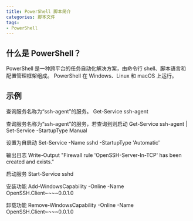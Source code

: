 ```yaml
---
title: PowerShell 脚本简介
categories: 脚本文件
tags:
- PowerShell
---
```


## 什么是 PowerShell？

PowerShell 是一种跨平台的任务自动化解决方案，由命令行 shell、脚本语言和配置管理框架组成。 PowerShell 在 Windows、Linux 和 macOS 上运行。

## 示例

查询服务名称为“ssh-agent”的服务。
Get-Service ssh-agent

查询服务名称为“ssh-agent”的服务，若查询到则启动
Get-Service ssh-agent | Set-Service -StartupType Manual

设置为自启动
Set-Service -Name sshd -StartupType 'Automatic'

输出日志
Write-Output "Firewall rule 'OpenSSH-Server-In-TCP' has been created and exists."

启动服务
Start-Service sshd

安装功能
Add-WindowsCapability -Online -Name OpenSSH.Client~~~~0.0.1.0

卸载功能
Remove-WindowsCapability -Online -Name OpenSSH.Client~~~~0.0.1.0
